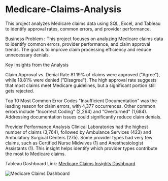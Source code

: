 # Medicare-Claims-Analysis
This project analyzes Medicare claims data using SQL, Excel, and Tableau to identify approval rates, common errors, and provider performance.

Business Problem :
This project focuses on analyzing Medicare claims data to identify common errors, provider performance, and claim approval trends. The goal is to improve claim processing efficiency and reduce unnecessary denials.

Key Insights from the Analysis

Claim Approval vs. Denial Rate
81.19% of claims were approved ("Agree"), while 18.81% were denied ("Disagree").
The high approval rate suggests that most claims meet Medicare guidelines, but a significant portion still gets rejected.

Top 10 Most Common Error Codes
"Insufficient Documentation" was the leading reason for claim errors, with 4,377 occurrences.
Other common errors include "Incorrect Coding" (2,264) and "Overturned" (1,684).
Addressing documentation issues could significantly reduce claim denials.

Provider Performance Analysis
Clinical Laboratories had the highest number of claims (3,764), followed by Ambulance Services (423) and Ambulatory Surgical Centers (275).
Some provider types had very few claims, such as Certified Nurse Midwives (1) and Anesthesiologist Assistants (1).
This insight helps identify which provider types contribute the most to Medicare claims.

Tableau Dashboard Link: 
[Medicare Claims Insights Dashboard](https://public.tableau.com/app/profile/chami.perera/viz/MedicareClaimsInsightsDashboard/ClaimsAnalysisApprovalErrors)


![Medicare Claims Dashboard](https://github.com/GamagePerera/Medicare-Claims-Analysis/blob/main/Image.png?raw=true)
